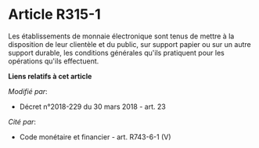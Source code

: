 # Article R315-1

Les établissements de monnaie électronique sont tenus de mettre à la disposition de leur clientèle et du public, sur support
papier ou sur un autre support durable, les conditions générales qu'ils pratiquent pour les opérations qu'ils effectuent.

**Liens relatifs à cet article**

_Modifié par_:

  - Décret n°2018-229 du 30 mars 2018 - art. 23

_Cité par_:

  - Code monétaire et financier - art. R743-6-1 (V)
